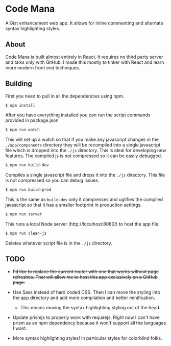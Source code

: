 Code Mana
=========

A Gist enhancement web app. It allows for inline commenting and alternate syntax highlighting styles.

About
-----

Code Mana is built almost entirely in React. It requires no third party server and talks only with GitHub.
I made this mostly to tinker with React and learn more modern front end techniques.

Building
--------

First you need to pull in all the dependencies using npm.

```sh
$ npm install
```

After you have everything installed you can run the script commands provided in package.json

```sh
$ npm run watch
```
This will set up a watch so that if you make any javascript changes in the `./app/components` directory they will be recompiled
into a single javascript file which is dropped into the `./js` directory. This is ideal for developing new features. The compiled
js is not compressed so it can be easily debugged.

```sh
$ npm run build-dev
```
Compiles a single javascript file and drops it into the `./js` directory. This file is not compressed so you can debug issues.

```sh
$ npm run build-prod
```
This is the same as `build-dev` only it compresses and uglifies the compiled javascript so that it has a smaller footprint
in production settings.

```sh
$ npm run server
```
This runs a local Node server (http://localhost:8080/) to host the app file.

```sh
$ npm run clean-js
```
Deletes whatever script file is in the `./js` directory.

TODO
----

 + ~~I'd like to replace the current router with one that works without page refreshes. That will allow me to host this app exclusively on a GitHub page.~~

 + Use Sass instead of hard coded CSS. Then I can move the styling into the app directory and add more compilation and better minification.
   - This means moving the syntax highlighting styling out of the head.

 + Update prismjs to properly work with requirejs. Right now I can't have prism as an npm dependency because it won't support all the languages I want.

 + More syntax highlighting styles! In particular styles for colorblind folks.